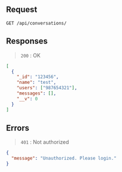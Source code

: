 ## Request

`GET /api/conversations/`

## Responses

> `200` : OK

```json
[
  {
    "_id": "123456",
    "name": "test",
    "users": ["987654321"],
    "messages": [],
    "__v": 0
  }
]
```

## Errors

> `401` : Not authorized

```json
{
  "message": "Unauthorized. Please login."
}
```
